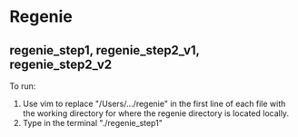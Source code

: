 # Regenie

## regenie_step1,  regenie_step2_v1,  regenie_step2_v2

To run:

  1. Use vim to replace "/Users/.../regenie" in the first line of each file with the working directory for where the regenie directory is located locally.
  2. Type in the terminal "./regenie_step1"
